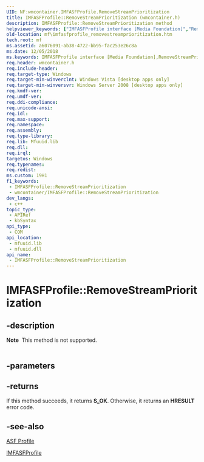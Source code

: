 ```yaml
---
UID: NF:wmcontainer.IMFASFProfile.RemoveStreamPrioritization
title: IMFASFProfile::RemoveStreamPrioritization (wmcontainer.h)
description: IMFASFProfile::RemoveStreamPrioritization method
helpviewer_keywords: ["IMFASFProfile interface [Media Foundation]","RemoveStreamPrioritization method","IMFASFProfile.RemoveStreamPrioritization","IMFASFProfile::RemoveStreamPrioritization","RemoveStreamPrioritization","RemoveStreamPrioritization method [Media Foundation]","RemoveStreamPrioritization method [Media Foundation]","IMFASFProfile interface","a6076091-ab38-4722-bb95-fac253e26c8a","mf.imfasfprofile_removestreamprioritization","wmcontainer/IMFASFProfile::RemoveStreamPrioritization"]
old-location: mf\imfasfprofile_removestreamprioritization.htm
tech.root: mf
ms.assetid: a6076091-ab38-4722-bb95-fac253e26c8a
ms.date: 12/05/2018
ms.keywords: IMFASFProfile interface [Media Foundation],RemoveStreamPrioritization method, IMFASFProfile.RemoveStreamPrioritization, IMFASFProfile::RemoveStreamPrioritization, RemoveStreamPrioritization, RemoveStreamPrioritization method [Media Foundation], RemoveStreamPrioritization method [Media Foundation],IMFASFProfile interface, a6076091-ab38-4722-bb95-fac253e26c8a, mf.imfasfprofile_removestreamprioritization, wmcontainer/IMFASFProfile::RemoveStreamPrioritization
req.header: wmcontainer.h
req.include-header: 
req.target-type: Windows
req.target-min-winverclnt: Windows Vista [desktop apps only]
req.target-min-winversvr: Windows Server 2008 [desktop apps only]
req.kmdf-ver: 
req.umdf-ver: 
req.ddi-compliance: 
req.unicode-ansi: 
req.idl: 
req.max-support: 
req.namespace: 
req.assembly: 
req.type-library: 
req.lib: Mfuuid.lib
req.dll: 
req.irql: 
targetos: Windows
req.typenames: 
req.redist: 
ms.custom: 19H1
f1_keywords:
 - IMFASFProfile::RemoveStreamPrioritization
 - wmcontainer/IMFASFProfile::RemoveStreamPrioritization
dev_langs:
 - c++
topic_type:
 - APIRef
 - kbSyntax
api_type:
 - COM
api_location:
 - mfuuid.lib
 - mfuuid.dll
api_name:
 - IMFASFProfile::RemoveStreamPrioritization
---
```


# IMFASFProfile::RemoveStreamPrioritization


## -description

<div class="alert"><b>Note</b>  This method is not supported.</div><div> </div>

## -parameters

## -returns

If this method succeeds, it returns <b xmlns:loc="http://microsoft.com/wdcml/l10n">S_OK</b>. Otherwise, it returns an <b xmlns:loc="http://microsoft.com/wdcml/l10n">HRESULT</b> error code.

## -see-also

<a href="/windows/desktop/medfound/asf-profile">ASF Profile</a>



<a href="/windows/desktop/api/wmcontainer/nn-wmcontainer-imfasfprofile">IMFASFProfile</a>

